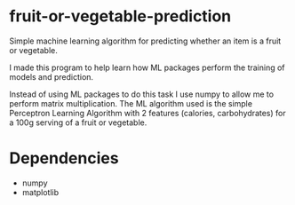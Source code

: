 # fruit-or-vegetable-prediction
Simple machine learning algorithm for predicting whether an item is a fruit or vegetable.

I made this program to help learn how ML packages perform the training of models and prediction.

Instead of using ML packages to do this task I use numpy to allow me to perform matrix multiplication. The ML algorithm used is the simple Perceptron Learning Algorithm with 2 features (calories, carbohydrates) for a 100g serving of a fruit or vegetable.

# Dependencies
* numpy
* matplotlib
